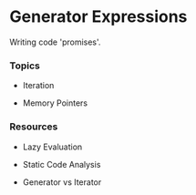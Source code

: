 # Generator Expressions

Writing code 'promises'.

### Topics

- Iteration

- Memory Pointers


### Resources

- Lazy Evaluation

- Static Code Analysis

- Generator vs Iterator
